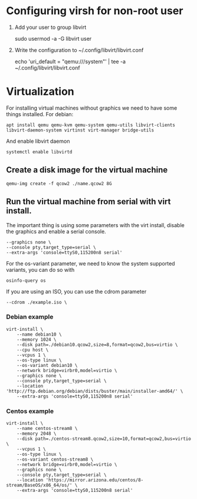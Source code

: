 # Configuring virsh for non-root user

1. Add your user to group libvirt

	sudo usermod -a -G libvirt user

2. Write the configuration to ~/.config/libvirt/libvirt.conf

	echo 'uri_default = "qemu:///system"' | tee -a ~/.config/libvirt/libvirt.conf

# Virtualization

For installing virtual machines without graphics we need to have some things installed. For debian:

	apt install qemu qemu-kvm qemu-system qemu-utils libvirt-clients libvirt-daemon-system virtinst virt-manager bridge-utils
	
And enable libvirt daemon

	systemctl enable libvirtd
 
## Create a disk image for the virtual machine

    qemu-img create -f qcow2 ./name.qcow2 8G

## Run the virtual machine from serial with virt install.

The important thing is using some parameters with the virt install, disable the graphics and enable a serial console.

    --graphics none \
    --console pty,target_type=serial \
    --extra-args 'console=ttyS0,115200n8 serial'

For the os-variant parameter, we need to know the system supported variants, you can do so with 

    osinfo-query os

If you are using an ISO, you can use the cdrom parameter

    --cdrom ./example.iso \


### Debian example

    virt-install \
        --name debian10 \
        --memory 1024 \
        --disk path=./debian10.qcow2,size=8,format=qcow2,bus=virtio \
        --cpu host \
        --vcpus 1 \
        --os-type linux \
        --os-variant debian10 \
        --network bridge=virbr0,model=virtio \
        --graphics none \
        --console pty,target_type=serial \
        --location 'http://ftp.debian.org/debian/dists/buster/main/installer-amd64/' \
        --extra-args 'console=ttyS0,115200n8 serial'

### Centos example

    virt-install \
        --name centos-stream8 \
        --memory 2048 \
        --disk path=./centos-stream8.qcow2,size=10,format=qcow2,bus=virtio \
        --vcpus 1 \
        --os-type linux \
        --os-variant centos-stream8 \
        --network bridge=virbr0,model=virtio \
        --graphics none \
        --console pty,target_type=serial \
        --location 'https://mirror.arizona.edu/centos/8-stream/BaseOS/x86_64/os/' \
        --extra-args 'console=ttyS0,115200n8 serial'
